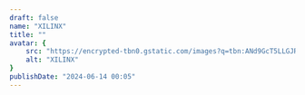```yaml
---
draft: false
name: "XILINX"
title: ""
avatar: {
    src: "https://encrypted-tbn0.gstatic.com/images?q=tbn:ANd9GcT5LLGJRvXRX1w9y3fgG2BAboNae5mBeHFyCg&s",
    alt: "XILINX"
}
publishDate: "2024-06-14 00:05"
---
```

